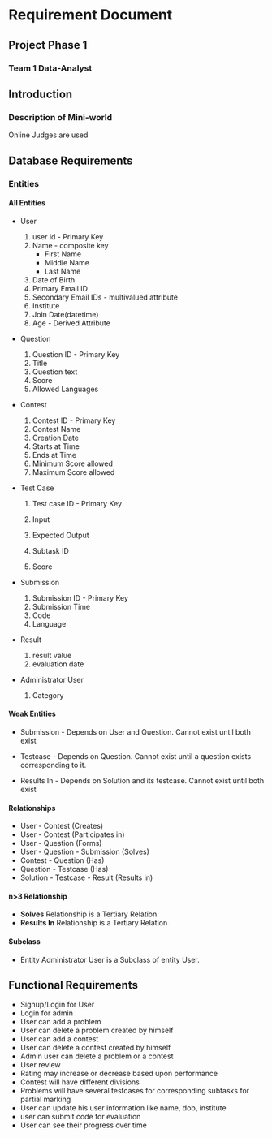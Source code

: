# Requirement Document

## Project Phase 1

### Team 1 Data-Analyst

## Introduction

### Description of Mini-world

Online Judges are used 



## Database Requirements

### Entities

#### All Entities

- User

  1. user id - Primary Key
  2. Name - composite key
     - First Name
     - Middle Name
     - Last Name
  3. Date of Birth
  4. Primary Email ID
  5. Secondary Email IDs - multivalued attribute
  6. Institute
  7. Join Date(datetime)
  8. Age - Derived Attribute
- Question
  1. Question ID - Primary Key
  2. Title
  3. Question text
  4. Score
  5. Allowed Languages
- Contest
  1. Contest ID - Primary Key
  2. Contest Name
  3. Creation Date
  4. Starts at Time
  5. Ends at Time
  6. Minimum Score allowed
  7. Maximum Score allowed
- Test Case

  1. Test case ID - Primary Key

  2. Input

  3. Expected Output

  4. Subtask ID

  5. Score
- Submission
  1. Submission ID - Primary Key
  2. Submission Time
  3. Code
  4. Language
- Result
  1. result value
  2. evaluation date
- Administrator User
  1. Category

#### Weak Entities

- Submission - Depends on User and Question. Cannot exist until both exist

- Testcase - Depends on Question. Cannot exist until a question exists corresponding to it.

- Results In - Depends on Solution and its testcase. Cannot exist until both exist

####  Relationships

- User - Contest (Creates)
- User - Contest (Participates in)
- User - Question (Forms)
- User - Question - Submission (Solves)
- Contest - Question (Has)
- Question - Testcase (Has)
- Solution - Testcase - Result (Results in)

#### n>3 Relationship

- **Solves** Relationship is a Tertiary Relation
- **Results In** Relationship is a Tertiary Relation

#### Subclass

- Entity Administrator User is a Subclass of entity User.


## Functional Requirements

- Signup/Login for User
- Login for admin
- User can add a problem
- User can delete a problem created by himself
- User can add a contest
- User can delete a contest created by himself
- Admin user can delete a problem or a contest
- User review
- Rating may increase or decrease based upon performance
- Contest will have different divisions
- Problems will have several testcases for corresponding subtasks for partial marking
- User can update his user information like name, dob, institute
- user can submit code for evaluation
- User can see their progress over time



